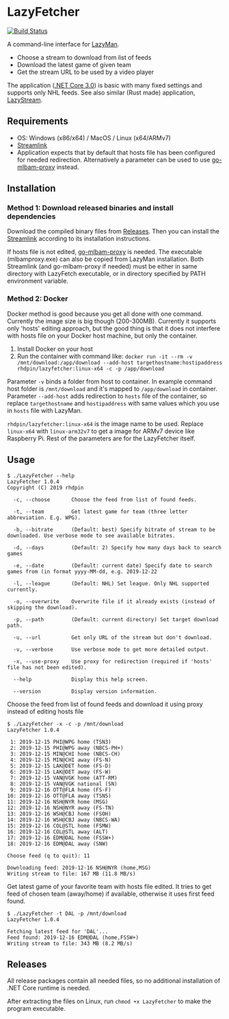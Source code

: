 # LazyFetcher
[![Build Status](https://dev.azure.com/rhdpin/rhdpin/_apis/build/status/rhdpin.lazyfetcher?branchName=master)](https://dev.azure.com/rhdpin/rhdpin/_build/latest?definitionId=1&branchName=master)

A command-line interface for [LazyMan](https://github.com/StevensNJD4/LazyMan). 

* Choose a stream to download from list of feeds
* Download the latest game of given team
* Get the stream URL to be used by a video player

The application ([.NET Core 3.0](https://dotnet.microsoft.com/download/dotnet-core/3.0)) is basic with many fixed settings and supports only NHL feeds. See also similar (Rust made) application, [LazyStream](https://github.com/tarkah/lazystream). 

## Requirements 
* OS: Windows (x86/x64) / MacOS / Linux (x64/ARMv7)
* [Streamlink](https://github.com/streamlink/streamlink)
* Application expects that by default that hosts file has been configured for needed redirection. Alternatively a parameter can be used to use [go-mlbam-proxy](https://github.com/jwallet/go-mlbam-proxy) instead.

## Installation
### Method 1: Download released binaries and install dependencies
Download the compiled binary files from [Releases](https://github.com/rhdpin/lazyfetcher/releases). Then you can install the [Streamlink](https://github.com/streamlink/streamlink) according to its installation instructions. 

If hosts file is not edited, [go-mlbam-proxy](https://github.com/jwallet/go-mlbam-proxy) is needed. The executable (mlbamproxy.exe) can also be copied from LazyMan installation. Both Streamlink (and go-mlbam-proxy if needed) must be either in same directory with LazyFetch executable, or in directory specified by PATH environment variable.
### Method 2: Docker
Docker method is good because you get all done with one command. Currently the image size is big though (200-300MB). Currently it supports only 'hosts' editing approach, but the good thing is that it does not interfere with hosts file on your Docker host machine, but only the container.
1. Install Docker on your host
2. Run the container with command like: 
`docker run -it --rm -v /mnt/download:/app/download --add-host targethostname:hostipaddress rhdpin/lazyfetcher:linux-x64 -c -p /app/download`

Parameter `-v` binds a folder from host to container. In example command host folder is `/mnt/download` and it's mapped to `/app/download` in container. Parameter `--add-host` adds redirection to `hosts` file of the container, so replace `targethostname` and `hostipaddress` with same values which you use in `hosts` file with LazyMan. 

`rhdpin/lazyfetcher:linux-x64` is the image name to be used. Replace `linux-x64` with `linux-arm32v7` to get a image for ARMv7 device like Raspberry Pi. Rest of the parameters are for the LazyFetcher itself.

## Usage
```
$ ./LazyFetcher --help
LazyFetcher 1.0.4
Copyright (C) 2019 rhdpin

  -c, --choose       Choose the feed from list of found feeds.

  -t, --team         Get latest game for team (three letter abbreviation. E.g. WPG).

  -b, --bitrate      (Default: best) Specify bitrate of stream to be downloaded. Use verbose mode to see available bitrates.

  -d, --days         (Default: 2) Specify how many days back to search games

  -e, --date         (Default: current date) Specify date to search games from (in format yyyy-MM-dd, e.g. 2019-12-22

  -l, --league       (Default: NHL) Set league. Only NHL supported currently.

  -o, --overwrite    Overwrite file if it already exists (instead of skipping the download).

  -p, --path         (Default: current directory) Set target download path.

  -u, --url          Get only URL of the stream but don't download.

  -v, --verbose      Use verbose mode to get more detailed output.

  -x, --use-proxy    Use proxy for redirection (required if 'hosts' file has not been edited).

  --help             Display this help screen.

  --version          Display version information.
```

Choose the feed from list of found feeds and download it using proxy instead of editing hosts file
```
$ ./LazyFetcher -x -c -p /mnt/download
LazyFetcher 1.0.4

 1: 2019-12-15 PHI@WPG home (TSN3)
 2: 2019-12-15 PHI@WPG away (NBCS-PH+)
 3: 2019-12-15 MIN@CHI home (NBCS-CH)
 4: 2019-12-15 MIN@CHI away (FS-N)
 5: 2019-12-15 LAK@DET home (FS-D)
 6: 2019-12-15 LAK@DET away (FS-W)
 7: 2019-12-15 VAN@VGK home (ATT-RM)
 8: 2019-12-15 VAN@VGK national (SN)
 9: 2019-12-16 OTT@FLA home (FS-F)
10: 2019-12-16 OTT@FLA away (TSN5)
11: 2019-12-16 NSH@NYR home (MSG)
12: 2019-12-16 NSH@NYR away (FS-TN)
13: 2019-12-16 WSH@CBJ home (FSOH)
14: 2019-12-16 WSH@CBJ away (NBCS-WA)
15: 2019-12-16 COL@STL home (FSMW)
16: 2019-12-16 COL@STL away (ALT)
17: 2019-12-16 EDM@DAL home (FSSW+)
18: 2019-12-16 EDM@DAL away (SNW)

Choose feed (q to quit): 11

Downloading feed: 2019-12-16 NSH@NYR (home,MSG)
Writing stream to file: 167 MB (11.8 MB/s)
```
Get latest game of your favorite team with hosts file edited. It tries to get feed of chosen team (away/home) if available, otherwise it uses first feed found.
```
$ ./LazyFetcher -t DAL -p /mnt/download
LazyFetcher 1.0.4

Fetching latest feed for 'DAL'...
Feed found: 2019-12-16 EDM@DAL (home,FSSW+)
Writing stream to file: 343 MB (8.2 MB/s)
```
## Releases
All release packages contain all needed files, so no additional installation of .NET Core runtime is needed. 

After extracting the files on Linux, run `chmod +x LazyFetcher` to make the program executable.